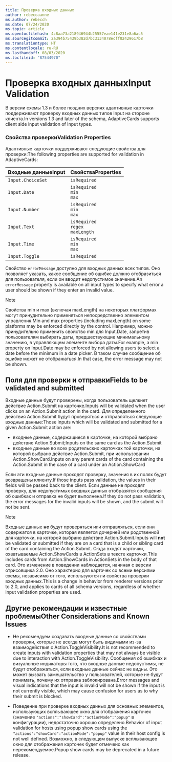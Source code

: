 ```yaml
---
title: Проверка входных данных
author: rebeccaanne
ms.author: rebecch
ms.date: 07/24/2020
ms.topic: article
ms.openlocfilehash: 4c8aa73a218946944b25557eae141e231e8a6ac5
ms.sourcegitcommit: 2a394b75439b382d7bc3134078ecff02429617b8
ms.translationtype: HT
ms.contentlocale: ru-RU
ms.lasthandoff: 08/03/2020
ms.locfileid: "87544970"
---
```

# <a name="input-validation"></a><span data-ttu-id="a93b1-102">Проверка входных данных</span><span class="sxs-lookup"><span data-stu-id="a93b1-102">Input Validation</span></span>

<span data-ttu-id="a93b1-103">В версии схемы 1.3 и более поздних версиях адаптивные карточки поддерживают проверку входных данных типов Input на стороне клиента.</span><span class="sxs-lookup"><span data-stu-id="a93b1-103">In versions 1.3 and later of the schema, AdaptiveCards supports client side input validation of Input types.</span></span>

### <a name="validation-properties"></a><span data-ttu-id="a93b1-104">Свойства проверки</span><span class="sxs-lookup"><span data-stu-id="a93b1-104">Validation Properties</span></span>

<span data-ttu-id="a93b1-105">Адаптивные карточки поддерживают следующие свойства для проверки:</span><span class="sxs-lookup"><span data-stu-id="a93b1-105">The following properties are supported for validation in AdaptiveCards:</span></span>

| <span data-ttu-id="a93b1-106">Входные данные</span><span class="sxs-lookup"><span data-stu-id="a93b1-106">Input</span></span> | <span data-ttu-id="a93b1-107">Свойства</span><span class="sxs-lookup"><span data-stu-id="a93b1-107">Properties</span></span> |
| --- | --- | 
| `Input.ChoiceSet` | `isRequired` | 
| `Input.Date` | `isRequired` <br> `min`<br> `max` | 
| `Input.Number` | `isRequired` <br> `min`<br> `max` |
| `Input.Text` | `isRequired` <br> `regex` <br> `maxLength` |
| `Input.Time` | `isRequired` <br> `min`<br> `max` | 
| `Input.Toggle` | `isRequired` | 

<span data-ttu-id="a93b1-108">Свойство `errorMessage` доступно для входных данных всех типов. Оно позволяет указать, какое сообщение об ошибке должно отобразиться для пользователя, если он вводит недопустимое значение.</span><span class="sxs-lookup"><span data-stu-id="a93b1-108">An `errorMessage` property is available on all input types to specify what error a user should be shown if they enter an invalid value.</span></span> 

> [!NOTE]
>
> <span data-ttu-id="a93b1-109">Свойства min и max (включая maxLength) на некоторых платформах могут принудительно применяться непосредственно элементом управления.</span><span class="sxs-lookup"><span data-stu-id="a93b1-109">Min and max properties (including maxLength) on some platforms may be enforced directly by the control.</span></span> <span data-ttu-id="a93b1-110">Например, можно принудительно применить свойство min для Input.Date, запретив пользователям выбирать даты, предшествующие минимальному значению, в управляющем элементе выбора даты.</span><span class="sxs-lookup"><span data-stu-id="a93b1-110">For example, a min property on Input.Date may be enforced by not allowing users to select a date before the minimum in a date picker.</span></span> <span data-ttu-id="a93b1-111">В таком случае сообщение об ошибке может не отображаться.</span><span class="sxs-lookup"><span data-stu-id="a93b1-111">In that case, the error message may not be shown.</span></span>

## <a name="fields-to-be-validated-and-submitted"></a><span data-ttu-id="a93b1-112">Поля для проверки и отправки</span><span class="sxs-lookup"><span data-stu-id="a93b1-112">Fields to be validated and submitted</span></span>

<span data-ttu-id="a93b1-113">Входные данные будут проверены, когда пользователь щелкнет действие Action.Submit на карточке.</span><span class="sxs-lookup"><span data-stu-id="a93b1-113">Inputs will be validated when the user clicks on an Action.Submit action in the card.</span></span> <span data-ttu-id="a93b1-114">Для определенного действия Action.Submit будут проверяться и отправляться следующие входные данные:</span><span class="sxs-lookup"><span data-stu-id="a93b1-114">Those inputs which will be validated and submitted for a given Action.Submit action are:</span></span>

 - <span data-ttu-id="a93b1-115">входные данные, содержащиеся в карточке, на которой выбрано действие Action.Submit;</span><span class="sxs-lookup"><span data-stu-id="a93b1-115">Inputs on the same card as the Action.Submit</span></span>
 - <span data-ttu-id="a93b1-116">входные данные во всех родительских карточках той карточки, на которой выбрано действие Action.Submit, при использовании Action.ShowCard.</span><span class="sxs-lookup"><span data-stu-id="a93b1-116">Inputs on any parent cards of the card containing the Action.Submit in the case of a card under an Action.ShowCard</span></span>

<span data-ttu-id="a93b1-117">Если эти входные данные проходят проверку, значения в их полях будут возвращены клиенту.</span><span class="sxs-lookup"><span data-stu-id="a93b1-117">If those inputs pass validation, the values in their fields will be passed back to the client.</span></span> <span data-ttu-id="a93b1-118">Если данные не проходят проверку, для недопустимых входных данных отобразятся сообщения об ошибках и отправка не будет выполнена.</span><span class="sxs-lookup"><span data-stu-id="a93b1-118">If they do not pass validation, the error messages for the invalid inputs will be shown, and the submit will not be sent.</span></span>

> [!NOTE]
>
> <span data-ttu-id="a93b1-119">Входные данные **не** будут проверяться или отправляться, если они содержатся в карточке, которая является дочерней или родственной для карточки, на которой выбрано действие Action.Submit.</span><span class="sxs-lookup"><span data-stu-id="a93b1-119">Inputs will **not** be validated or submitted if they are on a card that is a child or sibling card of the card containing the Action.Submit.</span></span> <span data-ttu-id="a93b1-120">Сюда входят карточки, охватываемые Action.ShowCards в ActionSets в тексте карточки.</span><span class="sxs-lookup"><span data-stu-id="a93b1-120">This includes cards from Action.ShowCards in ActionSets in the body of that card.</span></span> <span data-ttu-id="a93b1-121">Это изменение в поведении наблюдается, начиная с версии отрисовщика 2.0. Оно характерно для карточек со всеми версиями схемы, независимо от того, используются ли свойства проверки входных данных.</span><span class="sxs-lookup"><span data-stu-id="a93b1-121">This is a change in behavior from renderer versions prior to 2.0, and applies to cards of all schema versions, regardless of whether input validation properties are used.</span></span> 

## <a name="other-considerations-and-known-issues"></a><span data-ttu-id="a93b1-122">Другие рекомендации и известные проблемы</span><span class="sxs-lookup"><span data-stu-id="a93b1-122">Other Considerations and Known Issues</span></span>

 - <span data-ttu-id="a93b1-123">Не рекомендуем создавать входные данные со свойствами проверки, которые не всегда могут быть видимыми из-за взаимодействия с Action.ToggleVisibility.</span><span class="sxs-lookup"><span data-stu-id="a93b1-123">It is not recommended to create inputs with validation properties that may not always be visible due to interaction with Action.ToggleVisibility.</span></span> <span data-ttu-id="a93b1-124">Сообщения об ошибках и визуальные индикаторы того, что входные данные недопустимы, не будут отображаться, если входные данные сейчас не видны. Это может вызвать замешательство у пользователей, которые не будут понимать, почему их отправка заблокирована.</span><span class="sxs-lookup"><span data-stu-id="a93b1-124">Error messages and visual indications that the input is invalid will not be shown if the input is not currently visible, which may cause confusion for users as to why their submit is blocked.</span></span>

 - <span data-ttu-id="a93b1-125">Поведение при проверке входных данных для основных элементов, использующих всплывающее окно для отображения карточек (значение `"actions":"showCard":"actionMode":"popup"` в конфигурации), недостаточно хорошо определено.</span><span class="sxs-lookup"><span data-stu-id="a93b1-125">Behavior of input validation for hosts using popup show cards using the  `"actions":"showCard":"actionMode":"popup"` value in their host config is not well defined.</span></span> <span data-ttu-id="a93b1-126">Возможно, в следующем выпуске всплывающее окно для отображения карточек будет отмечено как нерекомендуемое.</span><span class="sxs-lookup"><span data-stu-id="a93b1-126">Popup show cards may be deprecated in a future release.</span></span>

